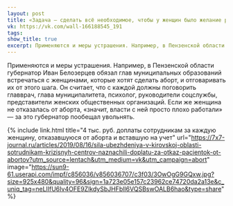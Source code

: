 ```yaml
---
layout: post
title: «Задача — сделать всё необходимое, чтобы у женщин было желание рожать первого, второго и третьего ребёнка»
vk: https://vk.com/wall-166188545_191
tags: 
show_title: true
excerpt: Применяются и меры устрашения. Например, в Пензенской области губернатор Иван Белозерцев обязал глав муниципальных образований встречаться с женщинами, которые хотят сделать аборт, и отговаривать их от этого шага. Он считает, что ...
---
```

Применяются и меры устрашения. Например, в Пензенской области губернатор Иван Белозерцев обязал глав муниципальных образований встречаться с женщинами, которые хотят сделать аборт, и отговаривать их от этого шага. Он считает, что с каждой должны поговорить главврач, глава муниципалитета, психолог, руководители соцслужбы, представители женских общественных организаций. Если же женщина не отказалась от аборта, «значит, власти с ней просто плохо работали» ― за это губернатор пообещал увольнять.

{% include link.html title="4 тыс. руб. доплаты сотрудникам за каждую женщину, отказавшуюся от аборта и вставшую на учет" url="https://7x7-journal.ru/articles/2019/08/16/sila-ubezhdeniya-v-kirovskoj-oblasti-sotrudnikam-krizisnyh-centrov-naznachili-doplatu-za-otkaz-pacientok-ot-abortov?utm_source=lentach&utm_medium=vk&utm_campaign=abort" image="https://sun9-61.userapi.com/impf/c856036/v856036707/c3f03/3OwOgG9GQxw.jpg?size=925x480&quality=96&sign=1a723e05e157c23962ce74720da2a13e&c_uniq_tag=neLlIfU6Iv4OFE9ZlkdySbJHFblI6VQSBswOALB6hao&type=share" %}